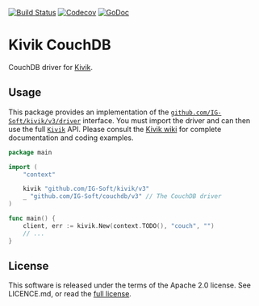 [![Build Status](https://travis-ci.org/go-kivik/couchdb.svg?branch=master)](https://travis-ci.org/go-kivik/couchdb) [![Codecov](https://img.shields.io/codecov/c/github/go-kivik/couchdb.svg?style=flat)](https://codecov.io/gh/go-kivik/couchdb) [![GoDoc](https://godoc.org/github.com/IG-Soft/couchdb?status.svg)](http://godoc.org/github.com/IG-Soft/couchdb)

# Kivik CouchDB

CouchDB driver for [Kivik](https://github.com/IG-Soft/kivik).

## Usage

This package provides an implementation of the
[`github.com/IG-Soft/kivik/v3/driver`](http://godoc.org/github.com/IG-Soft/kivik/driver)
interface. You must import the driver and can then use the full
[`Kivik`](http://godoc.org/github.com/IG-Soft/kivik) API. Please consult the
[Kivik wiki](https://github.com/IG-Soft/kivik/wiki) for complete documentation
and coding examples.

```go
package main

import (
    "context"

    kivik "github.com/IG-Soft/kivik/v3"
    _ "github.com/IG-Soft/couchdb/v3" // The CouchDB driver
)

func main() {
    client, err := kivik.New(context.TODO(), "couch", "")
    // ...
}
```

## License

This software is released under the terms of the Apache 2.0 license. See
LICENCE.md, or read the [full license](http://www.apache.org/licenses/LICENSE-2.0).
